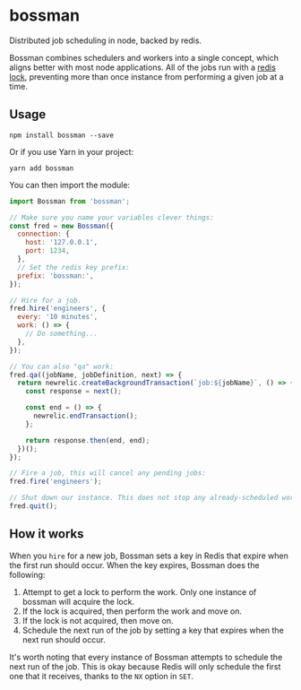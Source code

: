 # bossman

Distributed job scheduling in node, backed by redis.

Bossman combines schedulers and workers into a single concept, which aligns better with most node applications.
All of the jobs run with a [redis lock](https://redis.io/topics/distlock), preventing more than once instance from performing a given job at a time.

## Usage


```shell
npm install bossman --save
```

Or if you use Yarn in your project:

```shell
yarn add bossman
```

You can then import the module:

```js
import Bossman from 'bossman';

// Make sure you name your variables clever things:
const fred = new Bossman({
  connection: {
    host: '127.0.0.1',
    port: 1234,
  },
  // Set the redis key prefix:
  prefix: 'bossman:',
});

// Hire for a job.
fred.hire('engineers', {
  every: '10 minutes',
  work: () => {
    // Do something...
  },
});

// You can also "qa" work:
fred.qa((jobName, jobDefinition, next) => {
  return newrelic.createBackgroundTransaction(`job:${jobName}`, () => {
    const response = next();

    const end = () => {
      newrelic.endTransaction();
    };

    return response.then(end, end);
  })();
});

// Fire a job, this will cancel any pending jobs:
fred.fire('engineers');

// Shut down our instance. This does not stop any already-scheduled work from firing in other instances.
fred.quit();
```

## How it works

When you `hire` for a new job, Bossman sets a key in Redis that expire when the first run should occur.
When the key expires, Bossman does the following:

1. Attempt to get a lock to perform the work. Only one instance of bossman will acquire the lock.
  1. If the lock is acquired, then perform the work and move on.
  2. If the lock is not acquired, then move on.
2. Schedule the next run of the job by setting a key that expires when the next run should occur.

It's worth noting that every instance of Bossman attempts to schedule the next run of the job. This is okay because Redis will only schedule the first one that it receives, thanks to the `NX` option in `SET`.